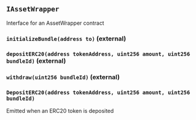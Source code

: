 ## `IAssetWrapper`

Interface for an AssetWrapper contract

### `initializeBundle(address to)` (external)

### `depositERC20(address tokenAddress, uint256 amount, uint256 bundleId)` (external)

### `withdraw(uint256 bundleId)` (external)

### `DepositERC20(address tokenAddress, uint256 amount, uint256 bundleId)`

Emitted when an ERC20 token is deposited
